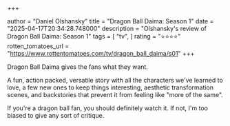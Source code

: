 +++

author = "Daniel Olshansky"
title = "Dragon Ball Daima: Season 1"
date = "2025-04-17T20:34:28.748000"
description = "Olshansky's review of Dragon Ball Daima: Season 1"
tags = [
    "tv",
]
rating = "⭐⭐⭐⭐"
rotten_tomatoes_url = "https://www.rottentomatoes.com/tv/dragon_ball_daima/s01"
+++

Dragon Ball Daima gives the fans what they want.

A fun, action packed, versatile story with all the characters we've learned to love,
a few new ones to keep things interesting, aesthetic transformation scenes, and backstories
that prevent it from feeling like "more of the same".

If you're a dragon ball fan, you should definitely watch it.
If not, I'm too biased to give any sort of critique.

